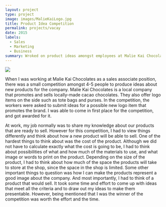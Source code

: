 ```yaml
---
layout: project
type: project
image: images/MalieKaiLogo.jpg
title: Product Idea Competition
permalink: projects/vacay
date: 2015
labels:
  - Sales
  - Marketing
  - Business
summary: Wroked on product ideas amongst employees at Malie Kai Chocolates.  
---
```


<div align=“middle”><img src=“/images/logoitem-1.jpg”></div>



When I was working at Malie Kai Chocolates as a sales associate position, there was a small competition amongst 4-5 people to produce ideas about new products for the company. Malie Kai Chocolates is a local company that promotes and sells locally-made cacao chocolates. They also offer logo items on the side such as tote bags and purses. In the competition, the workers were asked to submit ideas for a possible new logo item that promotes the brand. I was able to come in first place for the competition, and got awarded for it.


At work, my job normally was to share my knowledge about our products that are ready to sell. However for this competition, I had to view things differently and think about how a new product will be able to sell. One of the hardest things to think about was the cost of the product. Although we did not have to calculate exactly what the cost is going to be, I had to think about possibilities of what and how much of the materials to use, and what image or words to print on the product. Depending on the size of the product, I had to think about how much of the space the products will take to store at the shop, since the space in the shop is limited. Some other important things to question was how I can make the products represent a good image about the company. And most importantly, I had to think of a product that would sell. It took some time and effort to come up with ideas that meet all the criteria and to draw out my ideas to make them presentable. However, being mentioned that I was the winner of the competition was worth the effort and the time. 

